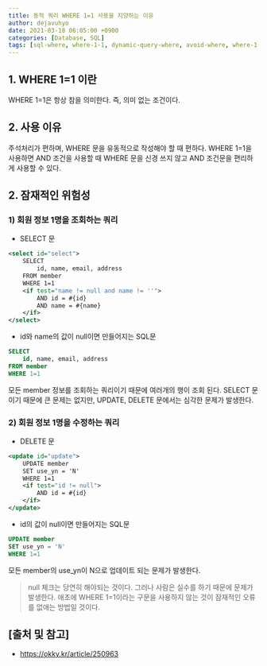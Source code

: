```yaml
---
title: 동적 쿼리 WHERE 1=1 사용을 지양하는 이유
author: dejavuhyo
date: 2021-03-18 06:05:00 +0900
categories: [Database, SQL]
tags: [sql-where, where-1-1, dynamic-query-where, avoid-where, where-1-1-사용지양]
---
```


## 1. WHERE 1=1 이란
WHERE 1=1은 항상 참을 의미한다. 즉, 의미 없는 조건이다.

## 2. 사용 이유
주석처리가 편하며, WHERE 문을 유동적으로 작성해야 할 때 편하다. WHERE 1=1을 사용하면 AND 조건을 사용할 때 WHERE 문을 신경 쓰지 않고 AND 조건문을 편리하게 사용할 수 있다.

## 2. 잠재적인 위험성

### 1) 회원 정보 1명을 조회하는 쿼리

* SELECT 문

```xml
<select id="select">
    SELECT
        id, name, email, address
    FROM member
    WHERE 1=1
    <if test="name != null and name != ''">
        AND id = #{id}
        AND name = #{name}
    </if>
</select>
```

* id와 name의 값이 null이면 만들어지는 SQL문

```sql
SELECT
    id, name, email, address
FROM member
WHERE 1=1
```

모든 member 정보를 조회하는 쿼리이기 때문에 여러개의 행이 조회 된다. SELECT 문이기 때문에 큰 문제는 없지만, UPDATE, DELETE 문에서는 심각한 문제가 발생한다.

### 2) 회원 정보 1명을 수정하는 쿼리

* DELETE 문

```xml
<update id="update">
    UPDATE member
    SET use_yn = 'N'
    WHERE 1=1
    <if test="id != null">
        AND id = #{id}
    </if>
</update>
```

* id의 값이 null이면 만들어지는 SQL문

```sql
UPDATE member
SET use_yn = 'N'
WHERE 1=1
```

모든 member의 use_yn이 N으로 업데이트 되는 문제가 발생한다.

> null 체크는 당연히 해야되는 것이다. 그러나 사람은 실수를 하기 때문에 문제가 발생한다. 애초에 WHERE 1=1이라는 구문을 사용하지 않는 것이 잠재적인 오류를 없애는 방법일 것이다.

## [출처 및 참고]
* <https://okky.kr/article/250963>

